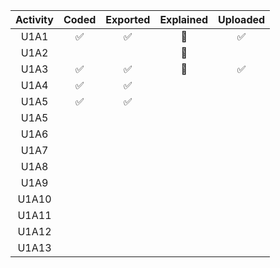 | Activity | Coded | Exported | Explained | Uploaded |
|:--------:|:-----:|:--------:|:---------:|:--------:|
|   U1A1   |  ✅   |    ✅    |    🚫     |    ✅    |
|   U1A2   |       |          |    🚫     |          |
|   U1A3   |  ✅   |    ✅    |    🚫     |    ✅    |
|   U1A4   |  ✅   |    ✅    |           |          |
|   U1A5   |  ✅   |    ✅    |           |          |
|   U1A5   |       |          |           |          |
|   U1A6   |       |          |           |          |
|   U1A7   |       |          |           |          |
|   U1A8   |       |          |           |          |
|   U1A9   |       |          |           |          |
|  U1A10   |       |          |           |          |
|  U1A11   |       |          |           |          |
|  U1A12   |       |          |           |          |
|  U1A13   |       |          |           |          |

